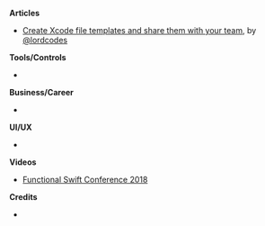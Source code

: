 
**Articles**

* [Create Xcode file templates and share them with your team](https://www.lordcodes.com/posts/create-xcode-file-templates), by [@lordcodes](https://twitter.com/lordcodes)

**Tools/Controls**

* 

**Business/Career**

* 

**UI/UX**

* 

**Videos**

* [Functional Swift Conference 2018](http://2018.funswiftconf.com/)

**Credits**

* 
